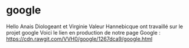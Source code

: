 # google
Hello Anais Diologeant et Virginie Valeur Hannebicque ont travaillé sur le projet google
Voici le lien en production de notre page Google : https://cdn.rawgit.com/VVH0/google/1267dca9/google.html
